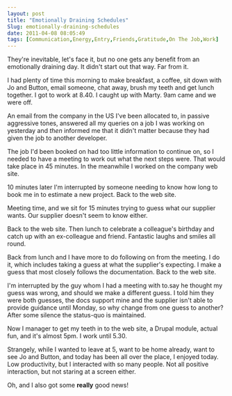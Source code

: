 ```yaml
---
layout: post
title: "Emotionally Draining Schedules"
Slug: emotionally-draining-schedules
date: 2011-04-08 08:05:49
tags: [Communication,Energy,Entry,Friends,Gratitude,On The Job,Work]
---
```

They're inevitable, let's face it, but no one gets any benefit from an emotionally draining day. It didn't start out that way. Far from it.

I had plenty of time this morning to make breakfast, a coffee, sit down with Jo and Button, email someone, chat away, brush my teeth and get lunch together. I got to work at 8.40. I caught up with Marty. 9am came and we were off.

An email from the company in the US I've been allocated to, in passive aggressive tones, answered all my queries on a job I was working on yesterday and _then_ informed me that it didn't matter because they had given the job to another developer.

The job I'd been booked on had too little information to continue on, so I needed to have a meeting to work out what the next steps were. That would take place in 45 minutes. In the meanwhile I worked on the company web site.

10 minutes later I'm interrupted by someone needing to know how long to book me in to estimate a new project. Back to the web site.

Meeting time, and we sit for 15 minutes trying to guess what our supplier wants. Our supplier doesn't seem to know either.

Back to the web site. Then lunch to celebrate a colleague's birthday and catch up with an ex-colleague and friend. Fantastic laughs and smiles all round.

Back from lunch and I have more to do following on from the meeting. I do it, which includes taking a guess at what the supplier's expecting. I make a guess that most closely follows the documentation. Back to the web site.

I'm interrupted by the guy whom I had a meeting with to.say he thought my guess was wrong, and should we make a different guess. I told him they were both guesses, the docs support mine and the supplier isn't able to provide guidance until Monday, so why change from one guess to another? After some silence the status-quo is maintained.

Now I manager to get my teeth in to the web site, a Drupal module, actual fun, and it's almost 5pm. I work until 5.30.

Strangely, while I wanted to leave at 5, want to be home already, want to see Jo and Button, and today has been all over the place, I enjoyed today. Low productivity, but I interacted with so many people. Not all positive interaction, but not staring at a screen either.

Oh, and I also got some **really** good news!

